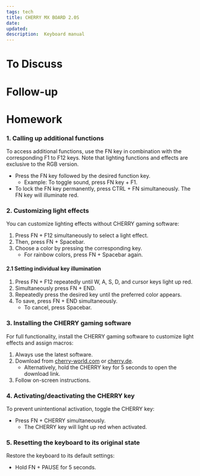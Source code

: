 ```yaml
---
tags: tech
title: CHERRY MX BOARD 2.0S
date: 
updated: 
description:  Keyboard manual
---
```

# To Discuss

# Follow-up

# Homework
### 1. Calling up additional functions

To access additional functions, use the FN key in combination with the corresponding F1 to F12 keys. Note that lighting functions and effects are exclusive to the RGB version.

- Press the FN key followed by the desired function key.
  - Example: To toggle sound, press FN key + F1.
- To lock the FN key permanently, press CTRL + FN simultaneously. The FN key will illuminate red.

### 2. Customizing light effects

You can customize lighting effects without CHERRY gaming software:

1. Press FN + F12 simultaneously to select a light effect.
2. Then, press FN + Spacebar.
3. Choose a color by pressing the corresponding key.
   - For rainbow colors, press FN + Spacebar again.

#### 2.1 Setting individual key illumination

1. Press FN + F12 repeatedly until W, A, S, D, and cursor keys light up red.
2. Simultaneously press FN + END.
3. Repeatedly press the desired key until the preferred color appears.
4. To save, press FN + END simultaneously.
   - To cancel, press Spacebar.

### 3. Installing the CHERRY gaming software

For full functionality, install the CHERRY gaming software to customize light effects and assign macros:

1. Always use the latest software.
2. Download from [cherry-world.com](www.cherry-world.com) or [cherry.de](www.cherry.de).
   - Alternatively, hold the CHERRY key for 5 seconds to open the download link.
3. Follow on-screen instructions.

### 4. Activating/deactivating the CHERRY key

To prevent unintentional activation, toggle the CHERRY key:

- Press FN + CHERRY simultaneously.
  - The CHERRY key will light up red when activated.

### 5. Resetting the keyboard to its original state

Restore the keyboard to its default settings:

- Hold FN + PAUSE for 5 seconds.